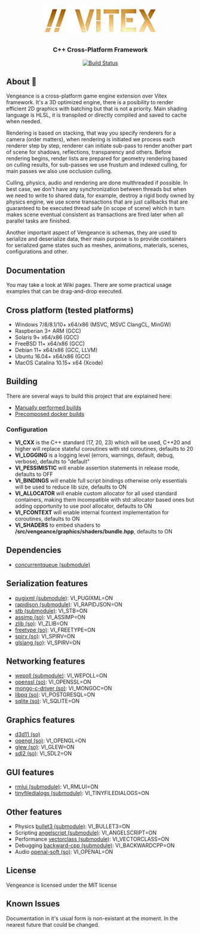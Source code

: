 <br/>
<div align="center">
    <br />
    <img src="https://github.com/romanpunia/vengeance/blob/main/var/assets/logo.png?raw=true" alt="Vengeance Logo" width="300" />
    <h3>C++ Cross-Platform Framework</h3>
</div>
<div align="center">

  [![Build Status](https://github.com/romanpunia/vengeance/workflows/CMake/badge.svg)](https://github.com/eclipse-theia/theia/actions?query=branch%3Amaster+event%3Apush+event%3Aschedule)

</div>

## About 👻
Vengeance is a cross-platform game engine extension over Vitex framework. It's a 3D optimized engine, there is a posibility to render efficient 2D graphics with batching but that is not a priority. Main shading language is HLSL, it is transpiled or directly compiled and saved to cache when needed.

Rendering is based on stacking, that way you specify renderers for a camera (order matters), when rendering is initiated we process each renderer step by step, renderer can initiate sub-pass to render another part of scene for shadows, reflections, transparency and others. Before rendering begins, render lists are prepared for geometry rendering based on culling results, for sub-passes we use frustum and indexed culling, for main passes we also use occlusion culling.

Culling, physics, audio and rendering are done multhreaded if possible. In best case, we don't have any synchronization between threads but when we need to write to shared data, for example, destroy a rigid body owned by physics engine, we use scene transactions that are just callbacks that are guaranteed to be executed thread safe (in scope of scene) which in turn makes scene eventual consistent as transactions are fired later when all parallel tasks are finished.

Another important aspect of Vengeance is schemas, they are used to serialize and deserialize data, their main purpose is to provide containers for serialized game states such as meshes, animations, materials, scenes, configurations and other.

## Documentation
You may take a look at Wiki pages. There are some practical usage examples that can be drag-and-drop executed.

## Cross platform (tested platforms)
+ Windows 7/8/8.1/10+ x64/x86 (MSVC, MSVC ClangCL, MinGW)
+ Raspberian 3+ ARM (GCC)
+ Solaris 9+ x64/x86 (GCC)
+ FreeBSD 11+ x64/x86 (GCC)
+ Debian 11+ x64/x86 (GCC, LLVM)
+ Ubuntu 16.04+ x64/x86 (GCC)
+ MacOS Catalina 10.15+ x64 (Xcode)

## Building
There are several ways to build this project that are explained here:
* [Manually performed builds](var/MANUAL.md)
* [Precomposed docker builds](var/DOCKER.md)

### Configuration
+ **VI_CXX** is the C++ standard (17, 20, 23) which will be used, C++20 and higher will replace stateful coroutines with std coroutines, defaults to 20
+ **VI_LOGGING** is a logging level (errors, warnings, default, debug, verbose), defaults to "default"
+ **VI_PESSIMISTIC** will enable assertion statements in release mode, defaults to OFF
+ **VI_BINDINGS** will enable full script bindings otherwise only essentials will be used to reduce lib size, defaults to ON
+ **VI_ALLOCATOR** will enable custom allocator for all used standard containers, making them incompatible with std::allocator based ones but adding opportunity to use pool allocator, defaults to ON
+ **VI_FCONTEXT** will enable internal fcontext implementation for coroutines, defaults to ON
+ **VI_SHADERS** to embed shaders to **/src/vengeance/graphics/shaders/bundle.hpp**, defaults to ON

## Dependencies
* [concurrentqueue (submodule)](https://github.com/cameron314/concurrentqueue)

## Serialization features
* [pugixml (submodule)](https://github.com/zeux/pugixml): VI_PUGIXML=ON
* [rapidjson (submodule)](https://github.com/tencent/rapidjson): VI_RAPIDJSON=ON
* [stb (submodule)](https://github.com/nothings/stb): VI_STB=ON
* [assimp (so)](https://github.com/assimp/assimp): VI_ASSIMP=ON
* [zlib (so)](https://github.com/madler/zlib): VI_ZLIB=ON
* [freetype (so)](https://github.com/freetype/freetype): VI_FREETYPE=ON
* [spirv (so)](https://github.com/KhronosGroup/SPIRV-Cross): VI_SPIRV=ON
* [glslang (so)](https://github.com/KhronosGroup/glslang): VI_SPIRV=ON

## Networking features
* [wepoll (submodule)](https://github.com/piscisaureus/wepoll): VI_WEPOLL=ON
* [openssl (so)](https://github.com/openssl/openssl): VI_OPENSSL=ON
* [mongo-c-driver (so)](https://github.com/mongodb/mongo-c-driver): VI_MONGOC=ON
* [libpq (so)](https://github.com/postgres/postgres/tree/master/src/interfaces/libpq): VI_POSTGRESQL=ON
* [sqlite (so)](https://github.com/sqlite/sqlite): VI_SQLITE=ON

## Graphics features
* [d3d11 (so)](https://www.microsoft.com/en-us/download/details.aspx?id=6812)
* [opengl (so)](https://github.com/KhronosGroup/OpenGL-Registry): VI_OPENGL=ON
* [glew (so)](https://github.com/nigels-com/glew): VI_GLEW=ON
* [sdl2 (so)](https://www.libsdl.org/download-2.0.php): VI_SDL2=ON

## GUI features
* [rmlui (submodule)](https://github.com/mikke89/RmlUi): VI_RMLUI=ON
* [tinyfiledialogs (submodule)](https://github.com/native-toolkit/tinyfiledialogs): VI_TINYFILEDIALOGS=ON

## Other features
* Physics [bullet3 (submodule)](https://github.com/bulletphysics/bullet3): VI_BULLET3=ON
* Scripting [angelscript (submodule)](https://github.com/codecat/angelscript-mirror): VI_ANGELSCRIPT=ON
* Performance [vectorclass (submodule)](https://github.com/vectorclass/version1): VI_VECTORCLASS=ON
* Debugging [backward-cpp (submodule)](https://github.com/bombela/backward-cpp): VI_BACKWARDCPP=ON
* Audio [openal-soft (so)](https://github.com/kcat/openal-soft): VI_OPENAL=ON

## License
Vengeance is licensed under the MIT license

## Known Issues
Documentation in it's usual form is non-existant at the moment. In the nearest future that could be changed.